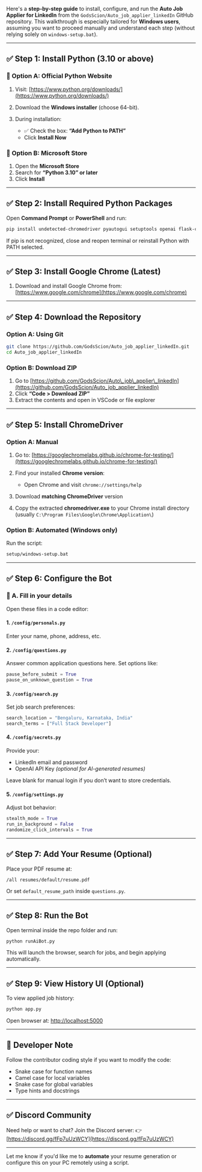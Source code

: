 Here's a **step-by-step guide** to install, configure, and run the **Auto Job Applier for LinkedIn** from the `GodsScion/Auto_job_applier_linkedIn` GitHub repository. This walkthrough is especially tailored for **Windows users**, assuming you want to proceed manually and understand each step (without relying solely on `windows-setup.bat`).

---

## ✅ **Step 1: Install Python (3.10 or above)**

### 🔹 Option A: Official Python Website

1. Visit: [https://www.python.org/downloads/](https://www.python.org/downloads/)
2. Download the **Windows installer** (choose 64-bit).
3. During installation:

   * ✅ Check the box: **“Add Python to PATH”**
   * Click **Install Now**

### 🔹 Option B: Microsoft Store

1. Open the **Microsoft Store**
2. Search for **“Python 3.10” or later**
3. Click **Install**

---

## ✅ **Step 2: Install Required Python Packages**

Open **Command Prompt** or **PowerShell** and run:

```bash
pip install undetected-chromedriver pyautogui setuptools openai flask-cors flask
```

If pip is not recognized, close and reopen terminal or reinstall Python with PATH selected.

---

## ✅ **Step 3: Install Google Chrome (Latest)**

1. Download and install Google Chrome from: [https://www.google.com/chrome](https://www.google.com/chrome)

---

## ✅ **Step 4: Download the Repository**

### Option A: Using Git

```bash
git clone https://github.com/GodsScion/Auto_job_applier_linkedIn.git
cd Auto_job_applier_linkedIn
```

### Option B: Download ZIP

1. Go to [https://github.com/GodsScion/Auto\_job\_applier\_linkedIn](https://github.com/GodsScion/Auto_job_applier_linkedIn)
2. Click **“Code > Download ZIP”**
3. Extract the contents and open in VSCode or file explorer

---

## ✅ **Step 5: Install ChromeDriver**

### Option A: Manual

1. Go to: [https://googlechromelabs.github.io/chrome-for-testing/](https://googlechromelabs.github.io/chrome-for-testing/)
2. Find your installed **Chrome version**:

   * Open Chrome and visit `chrome://settings/help`
3. Download **matching ChromeDriver** version
4. Copy the extracted **chromedriver.exe** to your Chrome install directory (usually `C:\Program Files\Google\Chrome\Application\`)

### Option B: Automated (Windows only)

Run the script:

```bash
setup/windows-setup.bat
```

---

## ✅ **Step 6: Configure the Bot**

### 🔧 A. Fill in your details

Open these files in a code editor:

#### 1. `/config/personals.py`

Enter your name, phone, address, etc.

#### 2. `/config/questions.py`

Answer common application questions here.
Set options like:

```python
pause_before_submit = True
pause_on_unknown_question = True
```

#### 3. `/config/search.py`

Set job search preferences:

```python
search_location = "Bengaluru, Karnataka, India"
search_terms = ["Full Stack Developer"]
```

#### 4. `/config/secrets.py`

Provide your:

* LinkedIn email and password
* OpenAI API Key *(optional for AI-generated resumes)*

Leave blank for manual login if you don’t want to store credentials.

#### 5. `/config/settings.py`

Adjust bot behavior:

```python
stealth_mode = True
run_in_background = False
randomize_click_intervals = True
```

---

## ✅ **Step 7: Add Your Resume (Optional)**

Place your PDF resume at:

```
/all resumes/default/resume.pdf
```

Or set `default_resume_path` inside `questions.py`.

---

## ✅ **Step 8: Run the Bot**

Open terminal inside the repo folder and run:

```bash
python runAiBot.py
```

This will launch the browser, search for jobs, and begin applying automatically.

---

## ✅ **Step 9: View History UI (Optional)**

To view applied job history:

```bash
python app.py
```

Open browser at:
[http://localhost:5000](http://localhost:5000)

---

## 🔧 Developer Note

Follow the contributor coding style if you want to modify the code:

* Snake case for function names
* Camel case for local variables
* Snake case for global variables
* Type hints and docstrings

---

## ✅ **Discord Community**

Need help or want to chat?
Join the Discord server:
👉 [https://discord.gg/fFp7uUzWCY](https://discord.gg/fFp7uUzWCY)

---

Let me know if you'd like me to **automate** your resume generation or configure this on your PC remotely using a script.

